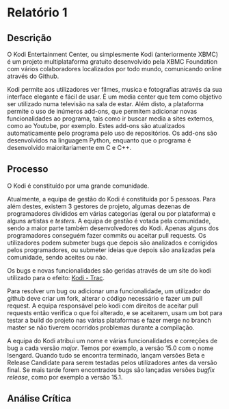 # Relatório 1

## Descrição

O Kodi Entertainment Center, ou simplesmente Kodi (anteriormente XBMC) é um projeto multiplataforma gratuito desenvolvido pela XBMC Foundation com vários colaboradores localizados por todo mundo, comunicando online através do Github. 

Kodi permite aos utilizadores ver filmes, musica e fotografias através da sua interface elegante e fácil de usar. É um media center que tem como objetivo ser utilizado numa televisão na sala de estar. Além disto, a plataforma permite o uso de inúmeros add-ons, que permitem adicionar novas funcionalidades ao programa, tais como ir buscar media a sites externos, como ao Youtube, por exemplo. Estes add-ons são atualizados automaticamente pelo programa pelo uso de repositórios. Os add-ons são desenvolvidos na linguagem Python, enquanto que o programa é desenvolvido maioritariamente em C e C++.


## Processo

O Kodi é constituído por uma grande comunidade.

Atualmente, a equipa de gestão do Kodi é constituída por 5 pessoas. Para além destes, existem 3 gestores de projeto, algumas dezenas de programadores divididos em várias categorias (geral ou por plataforma) e alguns artistas e *testers*. A equipa de gestão é votada pela comunidade, sendo a maior parte também desenvolvedores do Kodi. Apenas alguns dos programadores conseguém fazer commits ou aceitar pull requests. Os utilizadores podem submeter bugs que depois são analizados e corrigidos pelos programadores, ou submeter ideias que depois são analizadas pela comunidade, sendo aceites ou não.

Os bugs e novas funcionalidades são geridas através de um site do kodi utilizado para o efeito: [Kodi - Trac](http://trac.kodi.tv/).

Para resolver um bug ou adicionar uma funcionalidade, um utilizador do github deve criar um fork, alterar o código necessário e fazer um pull request. A equipa responsável pelo kodi com direitos de aceitar pull requests então verifica o que foi alterado, e se aceitarem, usam um bot para testar a build do projeto nas várias plataformas e fazer merge no branch master se não tiverem ocorridos problemas durante a compilação.

A equipa do Kodi atribui um nome e várias funcionalidades e correções de bug a cada versão *major*. Temos por exemplo, a versão 15.0 com o nome Isengard. Quando tudo se encontra terminado, lançam versões Beta e Release Candidate para serem testadas pelos utilizadores antes da versão final. Se mais tarde forem encontrados bugs são lançadas versões *bugfix release*, como por exemplo a versão 15.1.

## Análise Crítica

